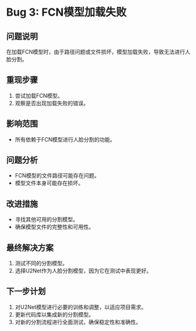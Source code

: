 # Bug 3: FCN模型加载失败

## 问题说明
在加载FCN模型时，由于路径问题或文件损坏，模型加载失败，导致无法进行人脸分割。

## 重现步骤
1. 尝试加载FCN模型。
2. 观察是否出现加载失败的错误。

## 影响范围
- 所有依赖于FCN模型进行人脸分割的功能。

## 问题分析
- FCN模型的文件路径可能存在问题。
- 模型文件本身可能存在损坏。

## 改进措施
- 寻找其他可用的分割模型。
- 确保模型文件的完整性和可用性。

## 最终解决方案
1. 测试不同的分割模型。
2. 选择U2Net作为人脸分割模型，因为它在测试中表现更好。

## 下一步计划
1. 对U2Net模型进行必要的训练和调整，以适应项目需求。
2. 更新代码库以集成新的分割模型。
3. 对新的分割流程进行全面测试，确保稳定性和准确性。